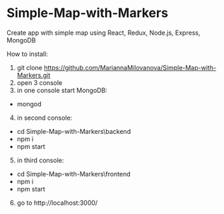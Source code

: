 # Simple-Map-with-Markers
Create app with simple map using React, Redux, Node.js, Express,  MongoDB

How to install:
1) git clone https://github.com/MariannaMilovanova/Simple-Map-with-Markers.git
2) open 3 console
3) in one console start MongoDB: 
  - mongod
4) in second console: 
  - cd Simple-Map-with-Markers\backend
  - npm i
  - npm start
5) in third console:
  - cd Simple-Map-with-Markers\frontend
  - npm i
  - npm start
6) go to http://localhost:3000/
